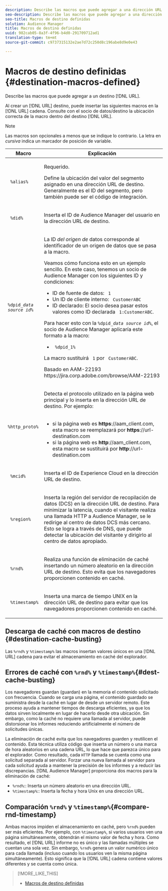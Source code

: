 ```yaml
---
description: Describe las macros que puede agregar a una dirección URL de destino.
seo-description: Describe las macros que puede agregar a una dirección URL de destino.
seo-title: Macros de destino definidas
solution: Audience Manager
title: Macros de destino definidas
uuid: 982cab05-8a3f-4f96-b4d0-291709712ad1
translation-type: tm+mt
source-git-commit: c9737315132e2ae7d72c250d8c196abe8d9e0e43

---
```



# Macros de destino definidas {#destination-macros-defined}

Describe las macros que puede agregar a un destino [!DNL URL].

<!-- destination-macros.xml -->

Al crear un [!DNL URL] destino, puede insertar las siguientes macros en la [!DNL URL] cadena. Consulte con el socio de datos/destino la ubicación correcta de la macro dentro del destino [!DNL URL].

>[!NOTE]
>
>Las macros son opcionales a menos que se indique lo contrario. La letra en *cursiva* indica un marcador de posición de variable.

<table id="table_2C532EFB9DAE41B08714753EBD7DFB05"> 
 <thead> 
  <tr> 
   <th colname="col1" class="entry"> Macro </th> 
   <th colname="col2" class="entry"> Explicación </th> 
  </tr> 
 </thead>
 <tbody> 
  <tr> 
   <td colname="col1"> <p> <code> %alias%</code> </p> </td> 
   <td colname="col2"> <p>Requerido. </p> <p>Define la ubicación del valor del segmento asignado en una dirección URL de destino. Generalmente es el ID <i></i>del segmento, pero también puede ser el código de integración. </p> </td> 
  </tr> 
  <tr> 
   <td colname="col1"> <p> <code> %did%</code> </p> </td> 
   <td colname="col2"> <p>Inserta el ID de Audience Manager <span class="keyword"></span> del usuario en la dirección URL de destino. </p> </td> 
  </tr> 
  <tr> 
   <td colname="col1"> <p> <code>%dpid_<i>data source id</i>%</code> </p> </td> 
   <td colname="col2"> <p>La ID <i>del origen de</i> datos corresponde al identificador de un origen de datos que se pasa a la macro. </p> <p>Veamos cómo funciona esto en un ejemplo sencillo. En este caso, tenemos un <span class="keyword"> socio de Audience Manager</span> con los siguientes ID y condiciones: </p> 
    <ul id="ul_697508B437EB4090B121AFA5D519AFBE"> 
     <li id="li_32D9F72A7D1543A892DC7E1529E98A96">ID de fuente de datos: <code> 1</code> </li> 
     <li id="li_099F5B63D2244B5AADA9B26CB6152E6B">Un ID de cliente interno: <code> CustomerABC</code> </li> 
     <li id="li_0D9FE501C16444DDB388C8E934E5A8C6">ID declarado: El socio desea pasar estos valores como ID declarada <code> 1:CustomerABC</code>. </li> 
    </ul> <p>Para hacer esto con la <code>%dpid_<i>data source id</i>%</code>, el <span class="keyword"> socio de Audience Manager</span> aplicaría este formato a la macro: </p> 
    <ul class="simplelist"> 
     <li> <code> %dpid_1%</code> </li> 
    </ul> <p>La macro sustituirá <code> 1</code> por <code> CustomerABC</code>. </p> <p> 
     <draft-comment>
       Basado en AAM-22193 https://jira.corp.adobe.com/browse/AAM-22193 
     </draft-comment> </p> </td> 
  </tr> 
  <tr> 
   <td colname="col1"> <p><code> %http_proto%</code> </p> </td> 
   <td colname="col2"> <p>Detecta el protocolo utilizado en la página web principal y lo inserta en la dirección URL de destino. Por ejemplo: 
     <br> 
     <ul id="ul_026F56EC46E94D9EB1153557C0F65325"> 
      <li id="li_B41EF140CC274CB68FE7213DD8B908C0">si la página web es <b>https</b>://aam_client.com, esta macro se reemplazará por <b>https</b>://url-destination.com </li> 
      <li id="li_BDCD6EA69B004A92BA6981952341BD77">si la página web es <b>http</b>://aam_client.com, esta macro se sustituirá por <b>http</b>://url-destination.com </li> 
     </ul> </p> </td> 
  </tr> 
  <tr> 
   <td colname="col1"> <p><code> %mcid%</code> </p> </td> 
   <td colname="col2"> <p>Inserta el <span class="keyword"> ID de Experience Cloud</span> en la dirección URL de destino. </p> </td> 
  </tr> 
  <tr> 
   <td colname="col1"> <p><code> %region%</code> </p> </td> 
   <td colname="col2"> <p>Inserta la región del servidor de recopilación de datos (DCS) <span class="wintitle"></span> en la dirección URL de destino. Para minimizar la latencia, cuando el visitante realiza una llamada HTTP a <span class="keyword"> Audience Manager</span>, se le redirige al centro de datos DCS <span class="wintitle"></span> más cercano. Esto se logra a través de DNS, que puede detectar la ubicación del visitante y dirigirlo al centro de datos apropiado. </p> </td> 
  </tr> 
  <tr> 
   <td colname="col1"> <p> <code> %rnd%</code> </p> </td> 
   <td colname="col2"> <p>Realiza una función de eliminación de caché insertando un número aleatorio en la dirección URL de destino. Esto evita que los navegadores proporcionen contenido en caché. </p> </td> 
  </tr> 
  <tr> 
   <td colname="col1"> <p> <code> %timestamp%</code> </p> </td> 
   <td colname="col2"> <p>Inserta una marca de tiempo UNIX en la dirección URL de destino para evitar que los navegadores proporcionen contenido en caché. </p> </td> 
  </tr> 
 </tbody> 
</table>

## Descarga de caché con macros de destino {#destination-cache-busting}

Las `%rnd%` y `%timestamp%` las macros insertan valores únicos en una [!DNL URL] cadena para evitar el almacenamiento en caché del explorador.

## Errores de caché con `%rnd%` y `%timestamp%`{#dest-cache-busting}

<!-- c_dest_cache_busting.xml -->

Los navegadores guardan (guardan) en la memoria el contenido solicitado con frecuencia. Cuando se carga una página, el contenido guardado se suministra desde la caché en lugar de desde un servidor remoto. Este proceso ayuda a mantener tiempos de descarga eficientes, ya que los datos sirven localmente en lugar de hacerlo desde otra ubicación. Sin embargo, como la caché no requiere una llamada al servidor, puede distorsionar los informes reduciendo artificialmente el número de solicitudes únicas.

La eliminación de caché evita que los navegadores guarden y reutilicen el contenido. Esta técnica utiliza código que inserta un número o una marca de hora aleatorios en una cadena URL, lo que hace que parezca único para el explorador. Como resultado, cada `HTTP` llamada se cuenta como una solicitud separada al servidor. Forzar una nueva llamada al servidor para cada solicitud ayuda a mantener la precisión de los informes y a reducir las discrepancias. [!DNL Audience Manager] proporciona dos macros para la eliminación de caché:

* `%rnd%`:: Inserta un número aleatorio en una dirección URL.
* `%timestamp%`:: Inserta la fecha y hora Unix en una dirección URL.

## Comparación `%rnd%` y `%timestamp%`{#compare-rnd-timestamp}

Ambas macros impiden el almacenamiento en caché, pero `%rnd%` pueden ser más eficientes. Por ejemplo, con `%timestamp%`, si varios usuarios ven una página simultáneamente, obtendrán el mismo valor de fecha y hora. Como resultado, el [!DNL URL] informe no es único y las llamadas múltiples se cuentan una sola vez. Sin embargo, `%rnd%` genera un valor numérico único para cada llamada (incluso cuando los usuarios ven la misma página simultáneamente). Esto significa que la [!DNL URL] cadena contiene valores diferentes y se cuenta como única.

>[!MORE_LIKE_THIS]
>
>* [Macros de destino definidas](../../features/destinations/destination-macros.md#destination-macros-defined)